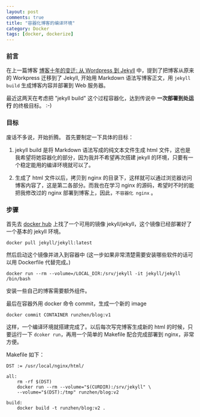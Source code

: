 ```yaml
---
layout: post
comments: true
title: "容器化博客的编译环境"
category: Docker
tags: [docker, dockerize]
---
```


### 前言

在上一篇博客 [博客十年的变迁: 从 Wordpress 到 Jekyll](/2018/03/wordpress-to-jekyll/) 中，提到了把博客从原来的 Workpress 迁移到了 Jekyll, 开始用 Markdown 语法写博客正文，用 `jekyll build` 生成博客内容并部署到 Web 服务器。

最近这两天在考虑把 "jekyll build" 这个过程容器化，达到传说中 **一次部署到处运行** 的终极目标。 :-) 


### 目标

废话不多说，开始折腾。 首先要制定一下具体的目标：

1. jekyll build 是将 Markdown 语法写成的纯文本文件生成 html 文件，这也是我希望将她容器化的部分，因为我并不希望再次搭建 jekyll 的环境，只要有一个稳定能用的编译环境就可以了。

2. 生成了 html 文件以后，拷贝到 nginx 的目录下，这样就可以通过浏览器访问博客内容了，这是第二各部分。而我也在学习 nginx 的源码，希望时不时的能把我修改过的 nginx 部署到博客上，因此，`不容器化 nginx` 。 

### 步骤

首先去 [docker hub](https://hub.docker.com/r/runzhen/) 上找了一个可用的镜像 jekyll/jekyll，这个镜像已经部署好了一个基本的 jekyll 环境。

```
docker pull jekyll/jekyll:latest
```

然后启动这个镜像并进入到容器中 (这一步如果非常清楚需要安装哪些软件的话可以用 Dockerfile 代替完成。)

```
docker run --rm --volume=/LOCAL_DIR:/srv/jekyll -it jekyll/jekyll  /bin/bash
```

安装一些自己的博客需要额外组件。

最后在容器外用 docker 命令 commit，生成一个新的 image 
```
docker commit CONTAINER runzhen/blog:v1
```

这样，一个编译环境就搭建完成了。以后每次写完博客生成新的 html 的时候，只要运行一下 `dcoker run`，再用一个简单的 Makefile 配合完成部署到 nginx，非常方便。

Makefile 如下：

```
DST := /usr/local/nginx/html/

all:
	rm -rf $(DST)
	docker run --rm --volume="$(CURDIR):/srv/jekyll" \
	--volume="$(DST):/tmp" runzhen/blog:v2

build:
	docker build -t runzhen/blog:v2 .
```






